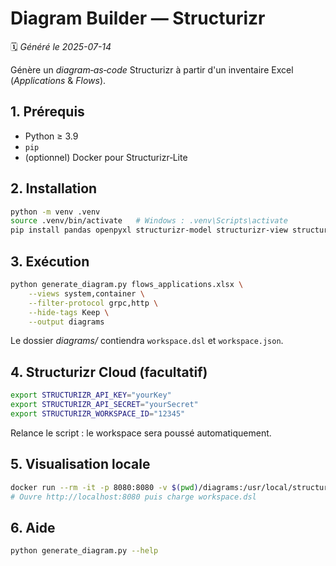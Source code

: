 
# Diagram Builder — Structurizr

🗓️ *Généré le 2025-07-14*

Génère un *diagram‑as‑code* Structurizr à partir d'un inventaire Excel (*Applications* & *Flows*).

## 1. Prérequis

- Python ≥ 3.9  
- `pip`  
- (optionnel) Docker pour Structurizr‑Lite

## 2. Installation

```bash
python -m venv .venv
source .venv/bin/activate   # Windows : .venv\Scripts\activate
pip install pandas openpyxl structurizr-model structurizr-view structurizr-api
```

## 3. Exécution

```bash
python generate_diagram.py flows_applications.xlsx \
    --views system,container \
    --filter-protocol grpc,http \
    --hide-tags Keep \
    --output diagrams
```

Le dossier *diagrams/* contiendra `workspace.dsl` et `workspace.json`.

## 4. Structurizr Cloud (facultatif)

```bash
export STRUCTURIZR_API_KEY="yourKey"
export STRUCTURIZR_API_SECRET="yourSecret"
export STRUCTURIZR_WORKSPACE_ID="12345"
```

Relance le script : le workspace sera poussé automatiquement.

## 5. Visualisation locale

```bash
docker run --rm -it -p 8080:8080 -v $(pwd)/diagrams:/usr/local/structurizr structurizr/lite
# Ouvre http://localhost:8080 puis charge workspace.dsl
```

## 6. Aide

```bash
python generate_diagram.py --help
```
